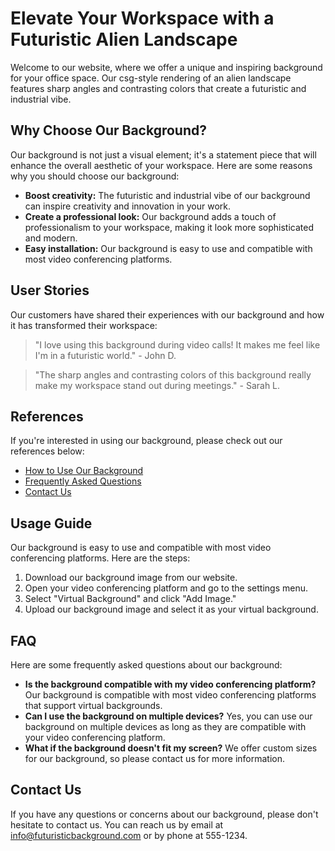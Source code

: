 <!--font:Cinzel Decorative-->

# Elevate Your Workspace with a Futuristic Alien Landscape

Welcome to our website, where we offer a unique and inspiring background for your office space. Our csg-style rendering of an alien landscape features sharp angles and contrasting colors that create a futuristic and industrial vibe.

## Why Choose Our Background?

Our background is not just a visual element; it's a statement piece that will enhance the overall aesthetic of your workspace. Here are some reasons why you should choose our background:

- **Boost creativity:** The futuristic and industrial vibe of our background can inspire creativity and innovation in your work.
- **Create a professional look:** Our background adds a touch of professionalism to your workspace, making it look more sophisticated and modern.
- **Easy installation:** Our background is easy to use and compatible with most video conferencing platforms.

## User Stories

Our customers have shared their experiences with our background and how it has transformed their workspace:

> "I love using this background during video calls! It makes me feel like I'm in a futuristic world." - John D.

> "The sharp angles and contrasting colors of this background really make my workspace stand out during meetings." - Sarah L.

## References

If you're interested in using our background, please check out our references below:

- [How to Use Our Background](#usage-guide)
- [Frequently Asked Questions](#faq)
- [Contact Us](#contact-us)

## Usage Guide

Our background is easy to use and compatible with most video conferencing platforms. Here are the steps:

1. Download our background image from our website.
2. Open your video conferencing platform and go to the settings menu.
3. Select "Virtual Background" and click "Add Image."
4. Upload our background image and select it as your virtual background.

## FAQ

Here are some frequently asked questions about our background:

- **Is the background compatible with my video conferencing platform?** Our background is compatible with most video conferencing platforms that support virtual backgrounds.
- **Can I use the background on multiple devices?** Yes, you can use our background on multiple devices as long as they are compatible with your video conferencing platform.
- **What if the background doesn't fit my screen?** We offer custom sizes for our background, so please contact us for more information.

## Contact Us

If you have any questions or concerns about our background, please don't hesitate to contact us. You can reach us by email at [info@futuristicbackground.com](mailto:info@futuristicbackground.com) or by phone at 555-1234.

<!--

Write me content for website with wallpaper which alt text is:

"A csg-style rendering of an alien landscape, with sharp angles and contrasting colors that create a futuristic and industrial vibe."

The name/title of the page should not be 1:1 copy of the alt text but rather a real content of the website which is using this wallpaper.

- Use markdown format 
- Start with heading
- Heading should be short and concise
- The content should look like a real website 
- The website should not be about the wallpaper, wallpaper is just a related background
- Heading should be contain work "wallpaper" or "background"
- Include real sections like references, contact, user stories, etc. use things relevant to the page purpose.
- Feel free to use structure like headings, bullets, numbering, blockquotes, paragraphs, horizontal lines, etc.
- You can use formatting like bold or _italic_
- You can include UTF-8 emojis
- Links should be only #hash anchors (and you can refer to the document itself)
- Do not include images


---


# Futuristic Office Wallpaper: Enhance Your Workspace with a CSG-Style Alien Landscape

Welcome to our website, where we offer a unique and inspiring wallpaper for your office space. Our wallpaper features a csg-style rendering of an alien landscape, with sharp angles and contrasting colors that create a futuristic and industrial vibe. 

## Why Choose Our Wallpaper?

Our wallpaper is not just a background; it's a statement piece that will enhance the overall aesthetic of your workspace. Here are some reasons why you should choose our wallpaper:

- **Boost creativity:** The futuristic and industrial vibe of our wallpaper can inspire creativity and innovation in your work.
- **Create a professional look:** Our wallpaper adds a touch of professionalism to your workspace, making it look more sophisticated and modern.
- **Easy installation:** Our wallpaper is easy to install and remove, so you can switch up your workspace design whenever you want.

## User Stories

Our customers have shared their experiences with our wallpaper and how it has transformed their workspace:

> "I love the futuristic look of this wallpaper! It makes my office feel like I'm working in a sci-fi movie." - John D.

> "The sharp angles and contrasting colors of this wallpaper really make my workspace stand out. It's a great conversation starter!" - Sarah L.

## References

If you're interested in purchasing our wallpaper, please check out our references below:

- [Wallpaper Installation Guide](#installation-guide)
- [Frequently Asked Questions](#faq)
- [Contact Us](#contact-us)

## Installation Guide

Our wallpaper is easy to install, even if you've never done it before. Here are the steps:

1. Clean the wall surface where you want to install the wallpaper.
2. Measure the wall and cut the wallpaper to size, leaving a little extra on the edges.
3. Apply wallpaper paste to the back of the wallpaper using a roller or brush.
4. Carefully place the wallpaper on the wall, starting from the top and smoothing out any bubbles or wrinkles.
5. Trim the excess wallpaper from the edges using a sharp knife or scissors.

## FAQ

Here are some frequently asked questions about our wallpaper:

- **Is the wallpaper removable?** Yes, our wallpaper is easy to remove without damaging the wall surface.
- **Can I install the wallpaper myself?** Yes, our wallpaper is easy to install, even if you've never done it before.
- **What if the wallpaper doesn't fit my wall?** We offer custom sizes for our wallpaper, so please contact us for more information.

## Contact Us

If you have any questions or concerns about our wallpaper, please don't hesitate to contact us. You can reach us by email at [info@futuristicwallpaper.com](mailto:info@futuristicwallpaper.com) or by phone at 555-1234.


---


Heading should not include word "wallpaper". The website should not be about the wallpaper itself, wallpaper is just a related background, rewrite whole content.


---


# Elevate Your Workspace with a Futuristic Alien Landscape

Welcome to our website, where we offer a unique and inspiring background for your office space. Our csg-style rendering of an alien landscape features sharp angles and contrasting colors that create a futuristic and industrial vibe.

## Why Choose Our Background?

Our background is not just a visual element; it's a statement piece that will enhance the overall aesthetic of your workspace. Here are some reasons why you should choose our background:

- **Boost creativity:** The futuristic and industrial vibe of our background can inspire creativity and innovation in your work.
- **Create a professional look:** Our background adds a touch of professionalism to your workspace, making it look more sophisticated and modern.
- **Easy installation:** Our background is easy to use and compatible with most video conferencing platforms.

## User Stories

Our customers have shared their experiences with our background and how it has transformed their workspace:

> "I love using this background during video calls! It makes me feel like I'm in a futuristic world." - John D.

> "The sharp angles and contrasting colors of this background really make my workspace stand out during meetings." - Sarah L.

## References

If you're interested in using our background, please check out our references below:

- [How to Use Our Background](#usage-guide)
- [Frequently Asked Questions](#faq)
- [Contact Us](#contact-us)

## Usage Guide

Our background is easy to use and compatible with most video conferencing platforms. Here are the steps:

1. Download our background image from our website.
2. Open your video conferencing platform and go to the settings menu.
3. Select "Virtual Background" and click "Add Image."
4. Upload our background image and select it as your virtual background.

## FAQ

Here are some frequently asked questions about our background:

- **Is the background compatible with my video conferencing platform?** Our background is compatible with most video conferencing platforms that support virtual backgrounds.
- **Can I use the background on multiple devices?** Yes, you can use our background on multiple devices as long as they are compatible with your video conferencing platform.
- **What if the background doesn't fit my screen?** We offer custom sizes for our background, so please contact us for more information.

## Contact Us

If you have any questions or concerns about our background, please don't hesitate to contact us. You can reach us by email at [info@futuristicbackground.com](mailto:info@futuristicbackground.com) or by phone at 555-1234.

-->

